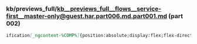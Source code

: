 ### kb/previews_full/kb__previews_full__flows__service-first__master-only@guest.har.part006.md.part001.md (part 002)

```md
ification[_ngcontent-%COMP%]{position:absolute;display:flex;flex-direction:row;gap:12px;justif
```

```
